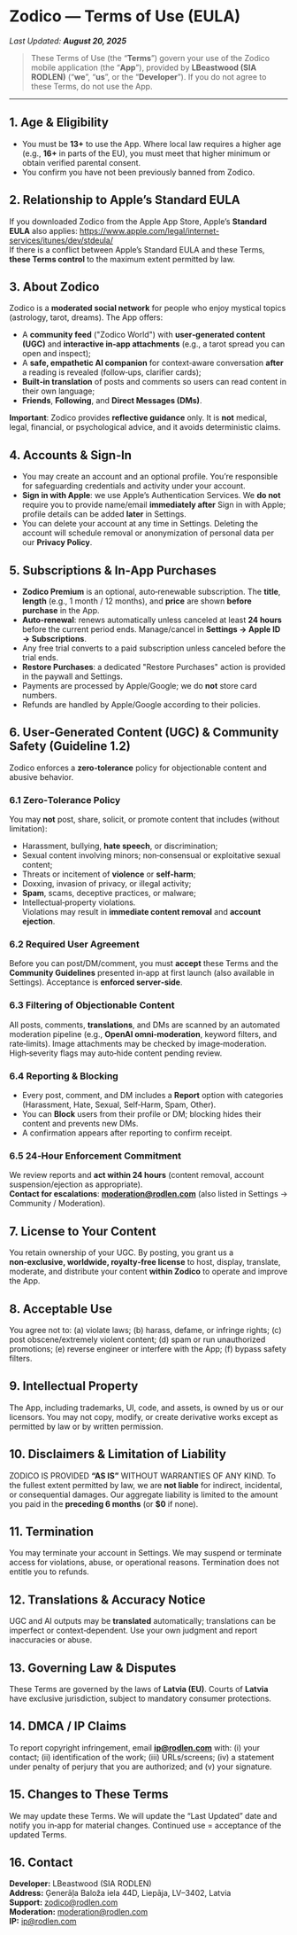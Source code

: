 # Zodico — Terms of Use (EULA)

*Last Updated: **August 20, 2025***

> These Terms of Use (the “**Terms**”) govern your use of the Zodico mobile application (the “**App**”), provided by **LBeastwood (SIA RODLEN)** (“**we**”, “**us**”, or the “**Developer**”). If you do not agree to these Terms, do not use the App.

---

## 1. Age & Eligibility
- You must be **13+** to use the App. Where local law requires a higher age (e.g., **16+** in parts of the EU), you must meet that higher minimum or obtain verified parental consent.
- You confirm you have not been previously banned from Zodico.

## 2. Relationship to Apple’s Standard EULA
If you downloaded Zodico from the Apple App Store, Apple’s **Standard EULA** also applies: https://www.apple.com/legal/internet-services/itunes/dev/stdeula/  
If there is a conflict between Apple’s Standard EULA and these Terms, **these Terms control** to the maximum extent permitted by law.

## 3. About Zodico
Zodico is a **moderated social network** for people who enjoy mystical topics (astrology, tarot, dreams). The App offers:
- A **community feed** ("Zodico World") with **user‑generated content (UGC)** and **interactive in‑app attachments** (e.g., a tarot spread you can open and inspect);
- A **safe, empathetic AI companion** for context‑aware conversation **after** a reading is revealed (follow‑ups, clarifier cards);
- **Built‑in translation** of posts and comments so users can read content in their own language;
- **Friends**, **Following**, and **Direct Messages (DMs)**.

**Important**: Zodico provides **reflective guidance** only. It is **not** medical, legal, financial, or psychological advice, and it avoids deterministic claims.

## 4. Accounts & Sign‑In
- You may create an account and an optional profile. You’re responsible for safeguarding credentials and activity under your account.
- **Sign in with Apple**: we use Apple’s Authentication Services. We **do not** require you to provide name/email **immediately after** Sign in with Apple; profile details can be added **later** in Settings.
- You can delete your account at any time in Settings. Deleting the account will schedule removal or anonymization of personal data per our **Privacy Policy**.

## 5. Subscriptions & In‑App Purchases
- **Zodico Premium** is an optional, auto‑renewable subscription. The **title**, **length** (e.g., 1 month / 12 months), and **price** are shown **before purchase** in the App.  
- **Auto‑renewal**: renews automatically unless canceled at least **24 hours** before the current period ends. Manage/cancel in **Settings → Apple ID → Subscriptions**.  
- Any free trial converts to a paid subscription unless canceled before the trial ends.  
- **Restore Purchases**: a dedicated "Restore Purchases" action is provided in the paywall and Settings.  
- Payments are processed by Apple/Google; we do **not** store card numbers.  
- Refunds are handled by Apple/Google according to their policies.

## 6. User‑Generated Content (UGC) & Community Safety (Guideline 1.2)
Zodico enforces a **zero‑tolerance** policy for objectionable content and abusive behavior.

### 6.1 Zero‑Tolerance Policy
You may **not** post, share, solicit, or promote content that includes (without limitation):
- Harassment, bullying, **hate speech**, or discrimination;  
- Sexual content involving minors; non‑consensual or exploitative sexual content;  
- Threats or incitement of **violence** or **self‑harm**;  
- Doxxing, invasion of privacy, or illegal activity;  
- **Spam**, scams, deceptive practices, or malware;  
- Intellectual‑property violations.  
Violations may result in **immediate content removal** and **account ejection**.

### 6.2 Required User Agreement
Before you can post/DM/comment, you must **accept** these Terms and the **Community Guidelines** presented in‑app at first launch (also available in Settings). Acceptance is **enforced server‑side**.

### 6.3 Filtering of Objectionable Content
All posts, comments, **translations**, and DMs are scanned by an automated moderation pipeline (e.g., **OpenAI omni‑moderation**, keyword filters, and rate‑limits). Image attachments may be checked by image‑moderation. High‑severity flags may auto‑hide content pending review.

### 6.4 Reporting & Blocking
- Every post, comment, and DM includes a **Report** option with categories (Harassment, Hate, Sexual, Self‑Harm, Spam, Other).  
- You can **Block** users from their profile or DM; blocking hides their content and prevents new DMs.  
- A confirmation appears after reporting to confirm receipt.

### 6.5 24‑Hour Enforcement Commitment
We review reports and **act within 24 hours** (content removal, account suspension/ejection as appropriate).  
**Contact for escalations**: **moderation@rodlen.com** (also listed in Settings → Community / Moderation).

## 7. License to Your Content
You retain ownership of your UGC. By posting, you grant us a **non‑exclusive, worldwide, royalty‑free license** to host, display, translate, moderate, and distribute your content **within Zodico** to operate and improve the App.

## 8. Acceptable Use
You agree not to: (a) violate laws; (b) harass, defame, or infringe rights; (c) post obscene/extremely violent content; (d) spam or run unauthorized promotions; (e) reverse engineer or interfere with the App; (f) bypass safety filters.

## 9. Intellectual Property
The App, including trademarks, UI, code, and assets, is owned by us or our licensors. You may not copy, modify, or create derivative works except as permitted by law or by written permission.

## 10. Disclaimers & Limitation of Liability
ZODICO IS PROVIDED **“AS IS”** WITHOUT WARRANTIES OF ANY KIND. To the fullest extent permitted by law, we are **not liable** for indirect, incidental, or consequential damages. Our aggregate liability is limited to the amount you paid in the **preceding 6 months** (or **$0** if none).

## 11. Termination
You may terminate your account in Settings. We may suspend or terminate access for violations, abuse, or operational reasons. Termination does not entitle you to refunds.

## 12. Translations & Accuracy Notice
UGC and AI outputs may be **translated** automatically; translations can be imperfect or context‑dependent. Use your own judgment and report inaccuracies or abuse.

## 13. Governing Law & Disputes
These Terms are governed by the laws of **Latvia (EU)**. Courts of **Latvia** have exclusive jurisdiction, subject to mandatory consumer protections.

## 14. DMCA / IP Claims
To report copyright infringement, email **ip@rodlen.com** with: (i) your contact; (ii) identification of the work; (iii) URLs/screens; (iv) a statement under penalty of perjury that you are authorized; and (v) your signature.

## 15. Changes to These Terms
We may update these Terms. We will update the “Last Updated” date and notify you in‑app for material changes. Continued use = acceptance of the updated Terms.

## 16. Contact
**Developer:** LBeastwood (SIA RODLEN)  
**Address:** Ģenerāļa Baloža iela 44D, Liepāja, LV–3402, Latvia  
**Support:** zodico@rodlen.com  
**Moderation:** moderation@rodlen.com  
**IP:** ip@rodlen.com
